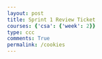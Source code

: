 ```yaml
---
layout: post
title: Sprint 1 Review Ticket
courses: {'csa': {'week': 2}}
type: ccc
comments: True
permalink: /cookies
---
```


